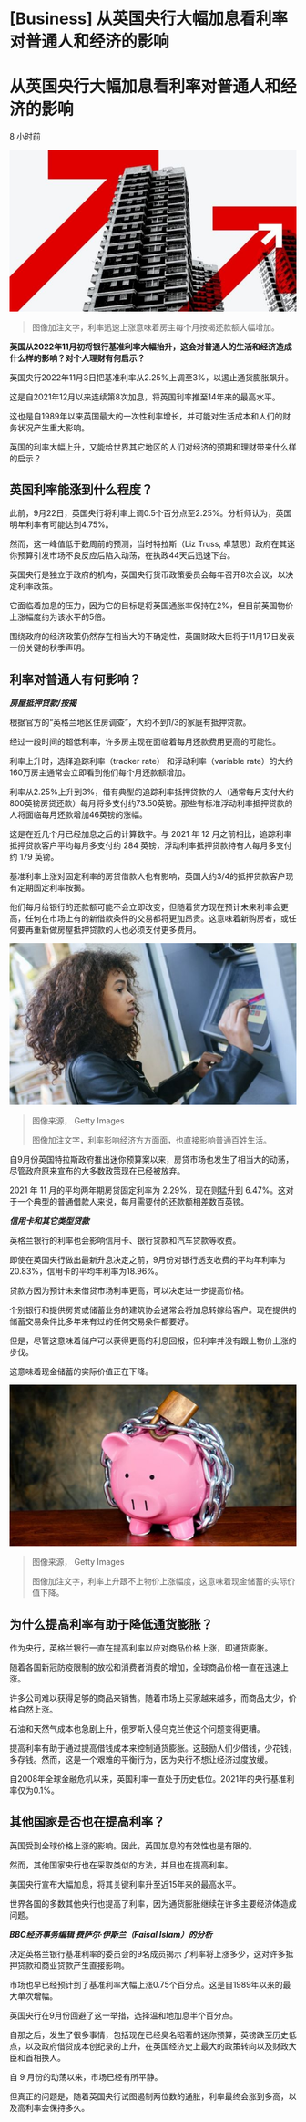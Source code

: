 # [Business] 从英国央行大幅加息看利率对普通人和经济的影响

#  从英国央行大幅加息看利率对普通人和经济的影响

8 小时前

![利率上涨](_127150903_mediaitem127150902.jpg)

> 图像加注文字，利率迅速上涨意味着房主每个月按揭还款额大幅增加。

**英国从2022年11月初将银行基准利率大幅抬升，这会对普通人的生活和经济造成什么样的影响？对个人理财有何启示？**

英国央行2022年11月3日把基准利率从2.25%上调至3%，以遏止通货膨胀飙升。

这是自2021年12月以来连续第8次加息，将英国利率推至14年来的最高水平。

这也是自1989年以来英国最大的一次性利率增长，并可能对生活成本和人们的财务状况产生重大影响。

英国的利率大幅上升，又能给世界其它地区的人们对经济的预期和理财带来什么样的启示？

##  英国利率能涨到什么程度？

此前，9月22日，英国央行将利率上调0.5个百分点至2.25%。分析师认为，英国明年利率有可能达到4.75%。

然而，这一峰值低于数周前的预测，当时特拉斯（Liz Truss, 卓慧思）政府在其迷你预算引发市场不良反应后陷入动荡，在执政44天后迅速下台。

英国央行是独立于政府的机构，英国央行货币政策委员会每年召开8次会议，以决定利率政策。

它面临着加息的压力，因为它的目标是将英国通胀率保持在2%，但目前英国物价上涨幅度约为该水平的5倍。

围绕政府的经济政策仍然存在相当大的不确定性，英国财政大臣将于11月17日发表一份关键的秋季声明。

##  利率对普通人有何影响？

_**房屋抵押贷款/按揭**_

根据官方的“英格兰地区住房调查”，大约不到1/3的家庭有抵押贷款。

经过一段时间的超低利率，许多房主现在面临着每月还款费用更高的可能性。

利率上升时，选择追踪利率（tracker rate） 和浮动利率（variable rate）的大约160万房主通常会立即看到他们每个月还款额增加。

利率从2.25%上升到3%，借有典型的追踪利率抵押贷款的人（通常每月支付大约800英镑房贷还款）每月将多支付约73.50英镑。那些有标准浮动利率抵押贷款的人将面临每月还款增加46英镑的涨幅。

这是在近几个月已经加息之后的计算数字。与 2021 年 12 月之前相比，追踪利率抵押贷款客户平均每月多支付约 284 英镑，浮动利率抵押贷款持有人每月多支付约 179 英镑。

基准利率上涨对固定利率的房贷借款人也有影响，英国大约3/4的抵押贷款客户现有定期固定利率按揭。

他们每月给银行的还款额可能不会立即改变，但随着贷方现在预计未来利率会更高，任何在市场上有的新借款条件的交易都将更加昂贵。这意味着新购房者，或任何要再重新做房屋抵押贷款的人也必须支付更多费用。

![利率影响经济方方面面，也直接影响普通百姓生活。](_125436261_womanusingatm_getty.jpg)

> 图像来源，  Getty Images
>
> 图像加注文字，利率影响经济方方面面，也直接影响普通百姓生活。

自9月份英国特拉斯政府推出迷你预算案以来，房贷市场也发生了相当大的动荡，尽管政府原来宣布的大多数政策现在已经被放弃。

2021 年 11 月的平均两年期房贷固定利率为 2.29%，现在则猛升到 6.47%。这对于一个典型的普通借款人来说，每月需要付的还款额相差数百英镑。

_**信用卡和其它类型贷款**_

英格兰银行的利率也会影响信用卡、银行贷款和汽车贷款等收费。

即使在英国央行做出最新升息决定之前，9月份对银行透支收费的平均年利率为20.83%，信用卡的平均年利率为18.96%。

贷款方因为预计未来借贷市场利率更高，可以决定进一步提高价格。

个别银行和提供房贷或储蓄业务的建筑协会通常会将加息转嫁给客户。现在提供的储蓄交易条件比多年来有过的任何交易条件都要好。

但是，尽管这意味着储户可以获得更高的利息回报，但利率并没有跟上物价上涨的步伐。

这意味着现金储蓄的实际价值正在下降。

![Piggy bank](_110447307_savings_getty.jpg)

> 图像来源，  Getty Images
>
> 图像加注文字，利率上升跟不上物价上涨幅度，这意味着现金储蓄的实际价值下降。

##  为什么提高利率有助于降低通货膨胀？

作为央行，英格兰银行一直在提高利率以应对商品价格上涨，即通货膨胀。

随着各国新冠防疫限制的放松和消费者消费的增加，全球商品价格一直在迅速上涨。

许多公司难以获得足够的商品来销售。随着市场上买家越来越多，而商品太少，价格自然上涨。

石油和天然气成本也急剧上升，俄罗斯入侵乌克兰使这个问题变得更糟。

提高利率有助于通过提高借钱成本来控制通货膨胀。这鼓励人们少借钱，少花钱，多存钱。然而，这是一个艰难的平衡行为，因为央行不想让经济过度放缓。

自2008年全球金融危机以来，英国利率一直处于历史低位。2021年的央行基准利率仅为0.1%。

##  其他国家是否也在提高利率？

英国受到全球价格上涨的影响。因此，英国加息的有效性也是有限的。

然而，其他国家央行也在采取类似的方法，并且也在提高利率。

美国央行宣布大幅加息，将其关键利率升至近15年来的最高水平。

世界各国的多数其他央行也提高了利率，因为通货膨胀继续在许多主要经济体造成问题。

_**BBC经济事务编辑 费萨尔·伊斯兰（Faisal Islam）的分析**_

决定英格兰银行基准利率的委员会的9名成员揭示了利率将上涨多少，这对许多抵押贷款和商业贷款产生直接影响。

市场也早已经预计到了基准利率大幅上涨0.75个百分点。这是自1989年以来的最大单次增幅。

英国央行在9月份回避了这一举措，选择温和地加息半个百分点。

自那之后，发生了很多事情，包括现在已经臭名昭著的迷你预算，英镑跌至历史低点，以及政府借贷成本创纪录的上升，在英国经济史上最大的政策转向以及财政大臣和首相换人。

自 9 月份的动荡以来，市场已经有所平静。

但真正的问题是，随着英国央行试图遏制两位数的通胀，利率最终会涨到多高，以及高利率会保持多久。


